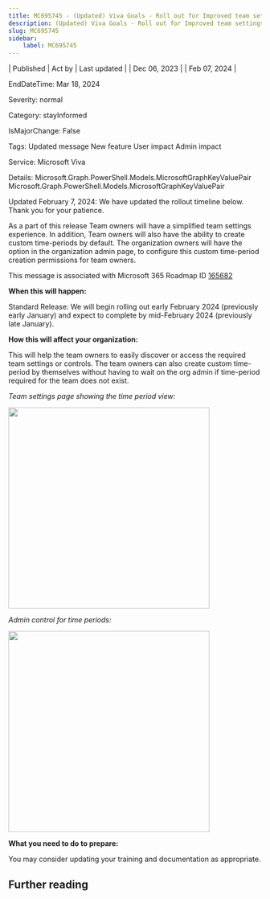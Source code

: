 ```yaml
---
title: MC695745 - (Updated) Viva Goals - Roll out for Improved team settings experience
description: (Updated) Viva Goals - Roll out for Improved team settings experience
slug: MC695745
sidebar:
    label: MC695745
---
```



| Published | Act by | Last updated |
| Dec 06, 2023 |  | Feb 07, 2024 |

EndDateTime: Mar 18, 2024

Severity: normal

Category: stayInformed

IsMajorChange: False

Tags: Updated message New feature User impact Admin impact

Service: Microsoft Viva

Details: Microsoft.Graph.PowerShell.Models.MicrosoftGraphKeyValuePair Microsoft.Graph.PowerShell.Models.MicrosoftGraphKeyValuePair

<p>Updated February 7, 2024: We have updated the rollout timeline below. Thank you for your patience.</p><p>As a part of this release Team owners will have a simplified team settings experience. In addition, Team owners will also have the ability to create custom time-periods by default. The organization owners will have the option in the organization admin page, to configure this custom time-period creation permissions for team owners.<br></p><p>This message is associated with Microsoft 365 Roadmap ID <a href="https://www.microsoft.com/microsoft-365/roadmap?rtc=1%26filters=&amp;searchterms=165682" target="_blank">165682</a></p><p><b>When this will happen:</b></p><p>Standard Release: We will begin rolling out early February 2024 (previously early January) and expect to complete by mid-February 2024 (previously late January).</p><p><b>How this will affect your organization:</b></p><p>This will help the team owners to easily discover or access the required team settings or controls. The team owners can also create custom time-period by themselves without having to wait on the org admin if time-period required for the team does not exist.</p><p><i>Team settings page showing the time period view:</i></p><p><img src="https://img-prod-cms-rt-microsoft-com.akamaized.net/cms/api/am/imageFileData/RW1fIwa?ver=43bd" style="width: 400px;"></p><p><i>Admin control for time periods:</i></p><p><img src="https://img-prod-cms-rt-microsoft-com.akamaized.net/cms/api/am/imageFileData/RW1fDhd?ver=2ca9" style="width: 400px;"><br></p><p><b>What you need to do to prepare:</b></p><p>You may consider updating your training and documentation as appropriate.</p>

## Further reading

